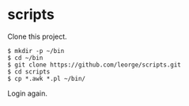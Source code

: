 # scripts
Clone this project.

    $ mkdir -p ~/bin
    $ cd ~/bin
    $ git clone https://github.com/leorge/scripts.git
    $ cd scripts
    $ cp *.awk *.pl ~/bin/

Login again.
